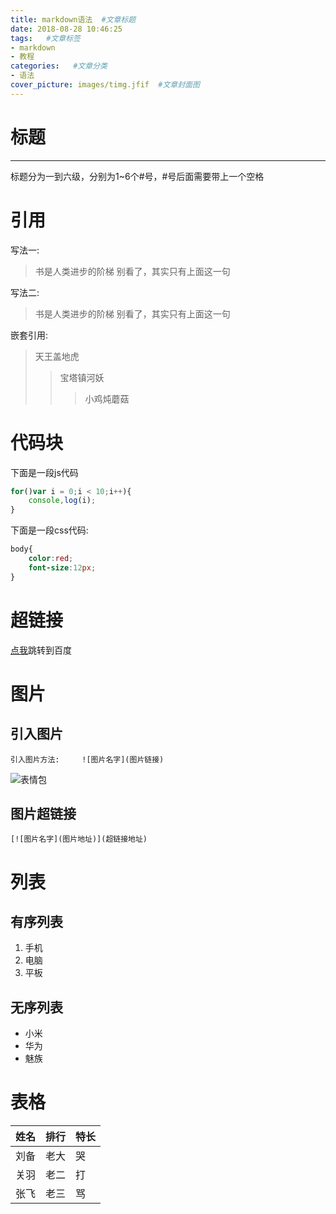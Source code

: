 ```yaml
---
title: markdown语法  #文章标题
date: 2018-08-28 10:46:25
tags:   #文章标签
- markdown
- 教程
categories:   #文章分类
- 语法
cover_picture: images/timg.jfif  #文章封面图
---
```

# 标题
------------------
标题分为一到六级，分别为1~6个#号，#号后面需要带上一个空格

# 引用
写法一:
> 书是人类进步的阶梯
别看了，其实只有上面这一句

写法二:
> 书是人类进步的阶梯
> 别看了，其实只有上面这一句

嵌套引用:
> 天王盖地虎
>> 宝塔镇河妖
>>> 小鸡炖蘑菇

# 代码块
下面是一段js代码
```javascript
for()var i = 0;i < 10;i++){
    console,log(i);
}
```
下面是一段css代码:
```css
body{
    color:red;
    font-size:12px;
}
```

# 超链接
[点我](http://baidu.com)跳转到百度

# 图片
## 引入图片
```
引入图片方法:     ![图片名字](图片链接)
```
![表情包](https://timgsa.baidu.com/timg?image&quality=80&size=b9999_10000&sec=1535436636522&di=26ac4a4bc962a22d627d5c68e72fc22f&imgtype=0&src=http%3A%2F%2Fimg.99danji.com%2Fuploadfile%2F2017%2F0709%2F20170709112056194.gif)
## 图片超链接
```
[![图片名字](图片地址)](超链接地址)
```

# 列表
## 有序列表
1. 手机
2. 电脑
3. 平板

## 无序列表
* 小米
* 华为
* 魅族

# 表格

姓名|排行|特长
-|-|-
刘备|老大|哭
关羽|老二|打
张飞|老三|骂